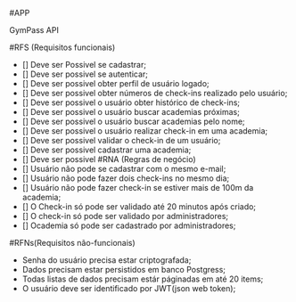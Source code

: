 #APP

GymPass API

#RFS (Requisitos funcionais)
- [] Deve ser Possivel se cadastrar;
- [] Deve ser possivel se autenticar;
- [] Deve ser possivel obter perfil de usuário logado;
- [] Deve ser possivel obter números de check-ins realizado pelo usuário;
- [] Deve ser possivel o usuário obter histórico de check-ins;
- [] Deve ser possivel o usuário buscar academias próximas;
- [] Deve ser possivel o usuário buscar academias pelo nome;
- [] Deve ser possivel o usuário realizar check-in em uma academia;
- [] Deve ser possivel validar o check-in de um usuário;
- [] Deve ser possivel cadastrar uma academia;
- [] Deve ser possivel
#RNA (Regras de negócio)
- [] Usuário não pode se cadastrar com o mesmo e-mail;
- [] Usuário não pode fazer dois check-ins no mesmo dia;
- [] Usuário não pode fazer check-in se estiver mais de 100m da academia;
- [] O Check-in só pode ser validado até 20 minutos após criado;
- [] O check-in só pode ser validado por administradores;
- [] Ocademia só pode ser cadastrado por administradores;

#RFNs(Requisitos não-funcionais)
- Senha do usuário precisa estar criptografada;
- Dados precisam estar persistidos em banco Postgress;
- Todas listas de dados precisam estár páginadas em até 20 items;
- O usuário deve ser identificado por JWT(json web token);
